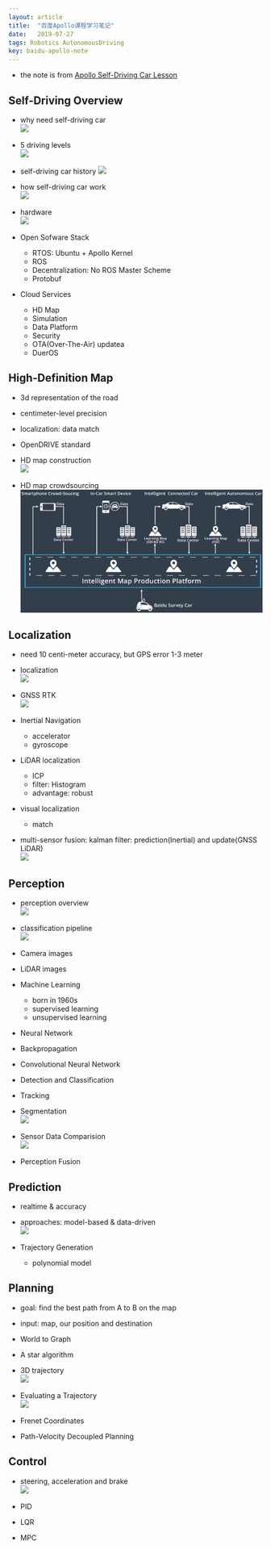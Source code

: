```yaml
---
layout: article
title:  "百度Apollo课程学习笔记"
date:   2019-07-27
tags: Robotics AutonomousDriving
key: baidu-apollo-note
---
```


* the note is from [Apollo Self-Driving Car Lesson](http://apollo.auto/devcenter/devcenter.html)

## Self-Driving Overview

* why need self-driving car  
  ![](../images/apollo/why_need.png)

* 5 driving levels  
  ![](../images/apollo/driving-level.png)

* self-driving car history
  ![](../images/apollo/self-driving-history.png)

* how self-driving car work  
  ![](../images/apollo/5-components.png)

* hardware  
  ![](../images/apollo/car_hardware.png)

* Open Sofware Stack
  - RTOS: Ubuntu + Apollo Kernel
  - ROS
  - Decentralization: No ROS Master Scheme
  - Protobuf

* Cloud Services
  - HD Map
  - Simulation
  - Data Platform
  - Security
  - OTA(Over-The-Air) updatea
  - DuerOS


## High-Definition Map

* 3d representation of the road
* centimeter-level precision
* localization: data match
* OpenDRIVE standard

* HD map construction  
  ![](../images/apollo/HD-map-construction.png)

* HD map crowdsourcing  
  ![](../../images/apollo/HD-map-crowdsourcing.png)

## Localization

* need 10 centi-meter accuracy, but GPS error 1-3 meter

* localization  
  ![](../images/apollo/localization.png)

* GNSS RTK  
  ![](../images/apollo/gps_rtk.png)

* Inertial Navigation
  - accelerator
  - gyroscope

* LiDAR localization
  - ICP
  - filter: Histogram
  - advantage: robust

* visual localization
  - match

* multi-sensor fusion: kalman filter: prediction(Inertial) and update(GNSS LiDAR)  
    ![](../images/apollo/localization_kf.png)

## Perception

* perception overview  
  ![](../images/apollo/perception_overview.png)

* classification pipeline  
  ![](../images/apollo/classification_pipeline.png)

* Camera images

* LiDAR images

* Machine Learning
  - born in 1960s
  - supervised learning
  - unsupervised learning

* Neural Network

* Backpropagation

* Convolutional Neural Network

* Detection and Classification

* Tracking

* Segmentation  
  ![](../images/apollo/full_cnn.png)

* Sensor Data Comparision  
  ![](../images/apollo/sensor_comparision.png)

* Perception Fusion

## Prediction

* realtime & accuracy
* approaches: model-based & data-driven  
  ![](../images/apollo/prediction_approaches.png)

* Trajectory Generation
  - polynomial model

## Planning

* goal: find the best path from A to B on the map
* input: map, our position and destination

* World to Graph

* A star algorithm

* 3D trajectory  
  ![](../images/apollo/3D_trajectory.png)

* Evaluating a Trajectory  
  ![](../images/apollo/evaluate_trajectory.png)

* Frenet Coordinates

* Path-Velocity Decoupled Planning

## Control

* steering, acceleration and brake  
  ![](../images/apollo/control_input.png)

* PID

* LQR

* MPC
